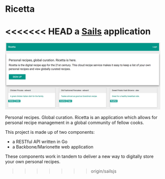 # Ricetta

<<<<<<< HEAD
a [Sails](http://sailsjs.org) application
=======
![Ricetta Home Page](ricetta.png)

Personal recipes. Global curation. Ricetta is an application which allows for personal recipe management in a global community of fellow cooks.

This project is made up of two components:
* a RESTful API written in Go
* a Backbone/Marionette web application

These components work in tandem to deliver a new way to digitally store your own personal recipes.
>>>>>>> origin/sailsjs

